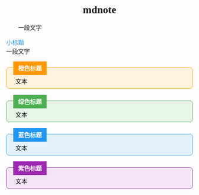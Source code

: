 <!-- 公式渲染 -->
<link rel="stylesheet" href="https://cdn.jsdelivr.net/npm/katex@0.12.0/dist/katex.min.css">
<script defer src="https://cdn.jsdelivr.net/npm/katex@0.12.0/dist/katex.min.js"></script>
<script defer src="https://cdn.jsdelivr.net/npm/katex@0.12.0/dist/contrib/auto-render.min.js"></script>
<script>
document.addEventListener("DOMContentLoaded", function() {
    renderMathInElement(document.body, {
        delimiters:[
            {left: "$$", right: "$$", display: true},
            {left: "$", right: "$", display: false},
            {left: "\\(", right: "\\)", display: false},
            {left: "\\[", right: "\\]", display: true}
        ]
    });
    var el=document.querySelectorAll(".remark-title");
    for(var i=0;i<el.length;i++){
      el[i].nextElementSibling.prepend(el[i]);
    }
});
</script>
<!-- 定义样式 -->
<style>
.box-title{
  color: white;
  position: absolute;
  left: 1.2em;
  top: -1em;
  background-color: #2196f3;
  padding: 0.4em 0.8em;
  font-family: Times New Roman, 宋体;
  font-weight: bold;
}
.box-content{
  color: black;
  background-color: #e3f2fd;
  border-width: 1.5px;
  border-style: solid;
  border-color: #2196f3;
  border-radius: 8px;
  padding: 1.5em 1.5em 0 1.5em;
  font-family: Times New Roman, 楷体;
}
.box-content>p{
  margin: 0 0 0.5em 0;
  text-indent: 0;
  font-family: Times New Roman, 楷体;
}
.box{
  position: relative;
  margin: 2em 0;
}
.box-title.orange{
  background-color: #ff9800;
}
.box-content.orange{
  background-color: #fff3e0;
  border-color: #ff9800;
}
.box-title.green{
  background-color: #4caf50;
}
.box-content.green{
  background-color: #e8f5e9;
  border-color: #4caf50;
}
.box-title.purple{
  background-color: #9c27b0;
}
.box-content.purple{
  background-color: #f3e5f5;
  border-color: #9c27b0;
}
h1{
  text-align: center;
}
/* 段落缩进 */
p{
  text-indent: 2em;
}
/* 定义文档字体 */
*{
  font-family: Times New Roman, 宋体;
}
/* 定义文档字号 */
p,div{
  font-size: 12pt;
}
.remark-title{
  color: #2196f3;
  display: inline;
  margin: 0 0.5em 0.5em 0;
  font-family: 黑体;
}
.remark{
  display: inline;
  margin: 0 0 0.5em 0;
  font-family: Times New Roman, 楷体;
}
.remark>p{
  text-indent: 0;
  margin: 0 0 0.5em 0;
  font-family: Times New Roman, 楷体;
}
</style>

<!-- 正文从这里开始 -->
# mdnote

一段文字

<div class="remark">
<div class="remark-title">小标题</div>

一段文字

</div>

<div class="box">
<div class="box-title orange">橙色标题</div>
<div class="box-content orange">

文本

</div></div>

<div class="box">
<div class="box-title green">绿色标题</div>
<div class="box-content green">

文本

</div></div>

<div class="box">
<div class="box-title">蓝色标题</div>
<div class="box-content">

文本

</div></div>

<div class="box">
<div class="box-title purple">紫色标题</div>
<div class="box-content purple">

文本

</div></div>
